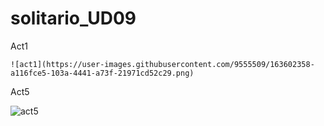# solitario_UD09

Act1

	![act1](https://user-images.githubusercontent.com/9555509/163602358-a116fce5-103a-4441-a73f-21971cd52c29.png)


Act5

![act5](https://user-images.githubusercontent.com/9555509/163602362-8ac0f403-4d53-48ce-98e2-397d715ef62a.png)
